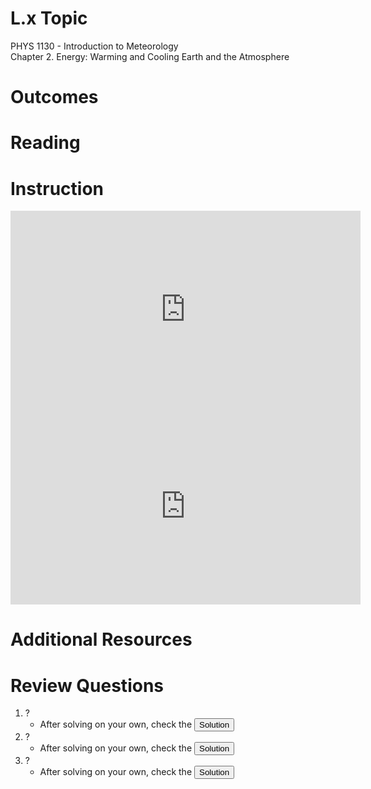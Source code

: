 <head>
<script src="https://polyfill.io/v3/polyfill.min.js?features=es6"></script>
<script id="MathJax-script" async src="https://cdn.jsdelivr.net/npm/mathjax@3/es5/tex-mml-chtml.js"></script>
</head>

# L.x Topic
PHYS 1130 - Introduction to Meteorology<br>
Chapter 2. Energy: Warming and Cooling Earth and the Atmosphere

# Outcomes

# Reading

# Instruction
<iframe width="560" height="315" src="https://www.youtube.com/embed/LkZOQMpbhQg?si=r6hW-K0gJF7iECDM" title="YouTube video player" frameborder="0" allow="accelerometer; autoplay; clipboard-write; encrypted-media; gyroscope; picture-in-picture; web-share" referrerpolicy="strict-origin-when-cross-origin" allowfullscreen></iframe>

<iframe width="560" height="315" src="https://www.youtube.com/embed/IkGDUTY8G_E?si=u8RdJIKEd43duxzB" title="YouTube video player" frameborder="0" allow="accelerometer; autoplay; clipboard-write; encrypted-media; gyroscope; picture-in-picture; web-share" referrerpolicy="strict-origin-when-cross-origin" allowfullscreen></iframe>

# Additional Resources

# Review Questions
1. ?
    * After solving on your own, check the <button popovertarget="Question_1">Solution</button>
2. ?
    * After solving on your own, check the <button popovertarget="Question_2">Solution</button>
3. ?
    * After solving on your own, check the <button popovertarget="Question_3">Solution</button>

<div popover id="Question_1">

## Question 1.1.1
1. ?

<center><button popovertarget="Question_1" popovertargetaction="hide">Close</button></center>
</div>

<div popover id="Question_2">

## Question 1.1.2
2. ?

<center><button popovertarget="Question_2" popovertargetaction="hide">Close</button></center>
</div>

<div popover id="Question_3">

## Question 1.1.3
3. ?

<center><button popovertarget="Question_3" popovertargetaction="hide">Close</button></center>
</div>